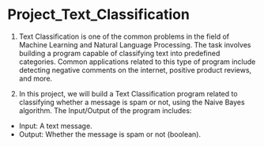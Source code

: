 # Project_Text_Classification
1. Text Classification is one of the common problems in the field of Machine Learning and Natural Language Processing. The task involves building a program capable of classifying text into predefined categories. Common applications related to this type of program include detecting negative comments on the internet, positive product reviews, and more.

2. In this project, we will build a Text Classification program related to classifying whether a message is spam or not, using the Naive Bayes algorithm. The Input/Output of the program includes:   
- Input: A text message.
- Output: Whether the message is spam or not (boolean).
